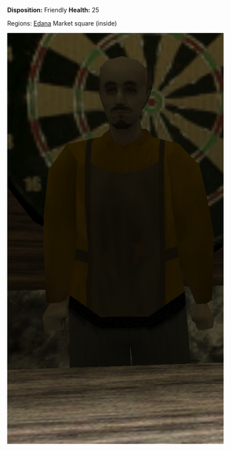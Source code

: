 **Disposition:** Friendly
**Health:** 25

Regions:
	[Edana](../Edana.md)
		Market square (inside)


![](../../../articleassets/npc/npc-bertold.png)